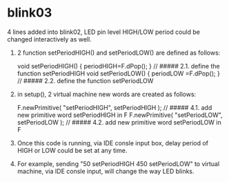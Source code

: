 # blink03
4 lines added into blink02, LED pin level HIGH/LOW period could be changed interactively as well.


1. 2 function setPeriodHIGH() and setPeriodLOW() are defined as follows:

    void setPeriodHIGH() { periodHIGH=F.dPop(); }       // ##### 2.1. define the function setPeriodHIGH
    void setPeriodLOW()  { periodLOW =F.dPop(); }       // ##### 2.2. define the function setPeriodLOW


2. in setup(), 2 virtual machine new words are created as follows:

      F.newPrimitive( "setPeriodHIGH", setPeriodHIGH ); // ##### 4.1. add new primitive word setPeriodHIGH in F
      F.newPrimitive( "setPeriodLOW",  setPeriodLOW  ); // ##### 4.2. add new primitive word setPeriodLOW  in F

3. Once this code is running, via IDE consle input box, delay period of HIGH or LOW could be set at any time.


4. For example, sending "50 setPeriodHIGH 450 setPeriodLOW" to virtual machine, via IDE consle input, will
   change the way LED blinks.
